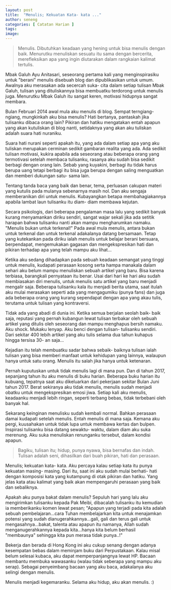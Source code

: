 ```yaml
---
layout: post
title:  "Menulis; Kekuatan Kata- kata ..."
author: seneng
categories: [ Catatan Harian ]
tags: 
image: 
---
```


> Menulis. Dibutuhkan keadaan yang hening untuk bisa menulis dengan baik. Menurutku menuliskan sesuatu itu sama dengan bercerita, merefleksikan apa yang ingin diutarakan dalam rangkaian kalimat tertulis.

Mbak Galuh Ayu Anitasari, seseorang pertama kali yang menginspirasiku untuk "berani" menulis disebuah blog dan dipublikasikan untuk umum. Awalnya aku merasakan ada secercah suka- cita dalam setiap tulisan Mbak Galuh, tulisan yang dituliskannya bisa membuatku terdorong untuk menulis juga. Menurutku Mbak Galuh itu sangat keren, motivasi hidupnya sangat membara.

Bulan Februari 2014 awal mula aku menulis di blog. Sempat terngiang- ngiang, mungkinkah aku bisa menulis? Hati bertanya, pantaskah jika tulisanku dibaca orang lain? Pikiran dan hatiku mengatakan entah apapun yang akan kutuliskan di blog nanti, setidaknya yang akan aku tuliskan adalah suara hati nuraniku.

Suara hati nurani seperti apakah itu, yang ada dalam setiap apa yang aku tuliskan merupakan cerminan sedikit gambaran realita yang ada. Ada sedikit tulisan motivasi, kukira apabila ada seseorang atau beberapa orang yang termotivasi setelah membaca tulisanku, rasanya aku sudah bisa sedikit berbagi dengan orang lain. Sebab yang kuyakini, berbagi itu tidak harus berupa uang tetapi berbagi itu bisa juga berupa dengan saling menguatkan dan memberi dukungan satu- sama lain.

Tentang tanda baca yang baik dan benar, tema, perluasan cakupan materi yang kutulis pada mulanya sebenarnya masih nol. Dan aku sengaja memberanikan diri untuk menulis. Kubayangkan betapa membahagiakannya apabila lambat laun tulisanku itu diam- diam membawa kejutan.

Secara psikologis, dari beberapa pengalaman masa lalu yang sedikit banyak kurang menyamankan diriku sendiri, sangat wajar sekali jika ada setitik harapan bahwa tulisanku nanti akan mampu mengharumkan namaku. "Menulis bukan untuk terkenal!" Pada awal mula menulis, antara bukan untuk terkenal dan untuk terkenal adakalanya datang bersamaan. Tetap yang kutekankan pada diriku ialah menulis untuk belajar berani bersuara, berpendapat, mengemukakan gagasan dan mengekspresikan hati dan pikiran terhadap apa yang telah mampu aku lihat...

Ketika aku sedang dihadapkan pada sebuah keadaan semangat yang tinggi untuk menulis, kudapati perasaan kosong serta hampa manakala dalam sehari aku belum mampu menuliskan sebuah artikel yang baru. Bisa karena terbiasa, barangkali pernyataan itu benar. Usai dari hari ke hari aku sudah membiasakan diri menulis, untuk menulis satu artikel yang baru menjadi mengalir saja. Beberapa tulisanku kala itu menjadi berita utama, saat itulah aku mulai merasakan seperti ada yang mengagumiku (punya fans) dan juga ada beberapa orang yang kurang sependapat dengan apa yang akau tulis, terutama untuk tulisan yang kontraversi.

Tidak ada yang abadi di dunia ini. Ketika semua berjalan seolah baik- baik saja, reputasi yang pernah kubangun lewat tulisan terbakar oleh sebuah artikel yang ditulis oleh seseorang dan mampu menghapus bersih namaku. Aku shock. Mukaku lenyap. Aku benci dengan tulisan- tulisanku sendiri. Dari sekitar 400 lebih artikel yang aku tulis selama dua tahun kuhapus hingga tersisa 30- an saja...

Kejadian itu telah membuatku sadar bahwa sebaik- baiknya tulisan ialah tulisan yang bisa memberi manfaat untuk kehidupan yang lainnya, walaupun hanya untuk satu orang. Menulis itu salah jika hanya untuk ketenaran.

Pernah kuputuskan untuk tidak menulis lagi di mana pun. Dan di tahun 2017, sepanjang tahun itu aku menulis di buku harian. Beberapa buku harian itu kubuang, tepatnya saat aku dikeluarkan dari pekerjaan sekitar Bulan Juni tahun 2017. Berat sekiranya aku tidak menulis, menulis sudah menjadi obatku untuk mengekspresikan emosi jiwa. Setiap kali aku menulis, keadaanku menjadi lebih ringan, seperti terbang bebas, tidak terbebani oleh banyak hal.

Sekarang keinginan menulisku sudah kembali normal. Bahkan perasaan damai kudapati setelah menulis. Entah menulis di mana saja. Kemana aku pergi, kuusahakan untuk tidak lupa untuk membawa kertas dan bulpen. Inspirasi tulisanku bisa datang sewaktu- waktu, dalam diam aku suka merenung. Aku suka menuliskan renunganku tersebut, dalam kondisi apapun.

> Bagiku, tulisan itu; hidup, punya nyawa, bisa bernafas dan indah. Tulisan adalah seni, dihasilkan dari buah pikiran, hati dan perasaan.

Menulis; kekuatan kata- kata. Aku percaya kalau setiap kata itu punya kekuatan masing- masing. Dari itu, saat ini aku sudah mulai berhati- hati dengan komposisi kata yang kutampung di otak pikiran dan hatiku. Yang jelas kata atau kalimat yang baik akan mempengaruhi perasaan yang baik dan sebaliknya.

Apakah aku punya bakat dalam menulis? Sepuluh hari yang lalu aku mengirimkan tulisanku kepada Pak Meibi, dibacalah tulisanku itu kemudian ia memberikanku komen lewat pesan; "Apapun yang terjadi pada kita adalah sebuah pembelajaran...cara Tuhan membelajarkan kita untuk menajamkan potensi yang sudah dianugerahkannya...gali, gali dan terus gali untuk mengasahnya...bakat, talenta atau apapun itu namanya, Allah sudah menganugerahkannya kepada kita...hanya kita belum berhasil "membaunya" sehingga kita pun merasa tidak punya..!"

Bekerja dan berada di Hong Kong ini aku cukup senang dengan adanya kesempatan bebas dalam meminjam buku dari Perpustakaan. Kalau misal belum selesai kubaca, aku dapat memperpanjangnya lewat HP. Bacaan membantu membuka wawasanku (walau tidak seberapa yang mampu aku serap). Sebagai penyeimbang bacaan yang aku baca, adakalanya aku selingi dengan menulis.

Menulis menjadi kegemaranku. Selama aku hidup, aku akan menulis. :)